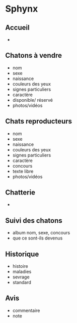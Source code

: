 # Sphynx
## Accueil
  *
## Chatons à vendre
  * nom
  * sexe
  * naissance
  * couleurs des yeux
  * signes particuliers
  * caractère
  * disponible/ réservé
  * photos/vidéos
## Chats reproducteurs
  * nom
  * sexe
  * naissance
  * couleurs des yeux
  * signes particuliers
  * caractère
  * concours 
  * texte libre
  * photos/vidéos
## Chatterie
  *
## Suivi des chatons
  * album nom, sexe, concours
  * que ce sont-ils devenus
## Historique
  * histoire
  * maladies
  * sevrage
  * standard
## Avis
  * commentaire
  * note
